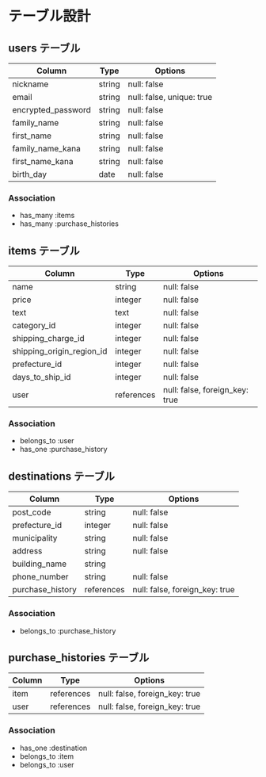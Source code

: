 # テーブル設計

## users テーブル

| Column             | Type   | Options      |
| ------------------ | ------ | -----------  |
| nickname           | string | null: false  |
| email              | string | null: false, unique: true |
| encrypted_password | string | null: false  |
| family_name        | string | null: false  |
| first_name         | string | null: false  |
| family_name_kana   | string | null: false  |
| first_name_kana    | string | null: false  |
| birth_day          | date   | null: false  |


### Association

- has_many :items
- has_many :purchase_histories

## items テーブル

| Column                 | Type   | Options     |
| ------------------     | ------ | ----------- |
| name                   | string | null: false |
| price                  | integer | null: false |
| text                   | text | null: false |
| category_id               | integer | null: false |
| shipping_charge_id       | integer | null: false |
| shipping_origin_region_id | integer | null: false |
| prefecture_id         | integer | null: false |
| days_to_ship_id           | integer | null: false |
| user                   | references | null: false, foreign_key: true |

### Association

- belongs_to :user
- has_one :purchase_history

## destinations テーブル

| Column             | Type   | Options     |
| ------------------ | ------ | ----------- |
| post_code          | string | null: false |
| prefecture_id         | integer | null: false |
| municipality       | string | null: false |
| address            | string | null: false |
| building_name      | string |
| phone_number       | string | null: false |
| purchase_history   | references | null: false, foreign_key: true |

### Association

- belongs_to :purchase_history


## purchase_histories テーブル

| Column             | Type      | Options     |
| ------------------ | --------- | ----------- |
| item               | references | null: false, foreign_key: true |
| user               | references | null: false, foreign_key: true |

### Association

- has_one :destination
- belongs_to :item
- belongs_to :user
